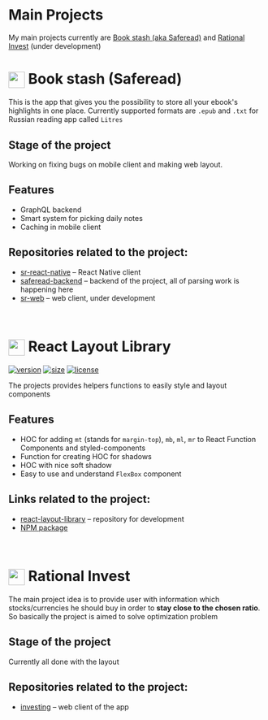 # Main Projects

My main projects currently are [Book stash (aka Saferead)](https://github.com/bacebu4/bacebu4/blob/master/README.md#-book-stash-saferead) and [Rational Invest](https://github.com/bacebu4/bacebu4/blob/master/README.md#-rational-invest) (under development)

# <img width="32px" align="center" src="https://user-images.githubusercontent.com/32079387/110068727-58df0580-7d87-11eb-8a1e-d1ab23b29c56.png" /> Book stash (Saferead)

This is the app that gives you the possibility to store all your ebook's highlights in one place. Currently supported formats are `.epub` and `.txt` for Russian reading app called `Litres`

## Stage of the project

Working on fixing bugs on mobile client and making web layout.

## Features

- GraphQL backend
- Smart system for picking daily notes
- Caching in mobile client

## Repositories related to the project:

- [sr-react-native](https://github.com/bacebu4/sr-react-native) – React Native client
- [saferead-backend](https://github.com/bacebu4/saferead-backend) – backend of the project, all of parsing work is happening here
- [sr-web](https://github.com/bacebu4/sr-web) – web client, under development

<br>

# <img width="32px" align="center" src="https://user-images.githubusercontent.com/32079387/111699198-deaf8600-8848-11eb-8dcf-9cbc20a702b1.png" /> React Layout Library

[![version](https://img.shields.io/npm/v/react-layout-library.svg?style=flat-square)](https://www.npmjs.com/package/react-layout-library)
[![size](https://img.shields.io/badge/self%20size-2.82%20kB-green)](https://bundlephobia.com/result?p=react-layout-library@1.0.1)
[![license](https://img.shields.io/github/license/mashape/apistatus.svg?style=flat-square)](http://opensource.org/licenses/MIT)

The projects provides helpers functions to easily style and layout components

## Features

- HOC for adding `mt` (stands for `margin-top`), `mb`, `ml`, `mr` to React Function Components and styled-components
- Function for creating HOC for shadows
- HOC with nice soft shadow
- Easy to use and understand `FlexBox` component

## Links related to the project:

- [react-layout-library](https://github.com/bacebu4/react-layout-library) – repository for development
- [NPM package](https://www.npmjs.com/package/react-layout-library)

<br>

# <img width="32px" align="center" src="https://user-images.githubusercontent.com/32079387/110068955-d0ad3000-7d87-11eb-8f8a-60e69d010933.png" /> Rational Invest

The main project idea is to provide user with information which stocks/currencies he should buy in order to **stay close to the chosen ratio**.
So basically the project is aimed to solve optimization problem

## Stage of the project

Currently all done with the layout

## Repositories related to the project:

- [investing](https://github.com/bacebu4/investing) – web client of the app
